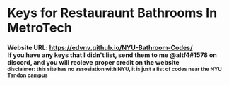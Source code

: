 # Keys for Restauraunt Bathrooms In MetroTech
<b>Website URL: https://edvnv.github.io/NYU-Bathroom-Codes/<b>    
If you have any keys that I didn't list, send them to me @altf4#1578 on discord, and you will recieve proper credit on the website  
<sub>disclaimer: this site has no assosiation with NYU, it is just a list of codes near the NYU Tandon campus<sub>
